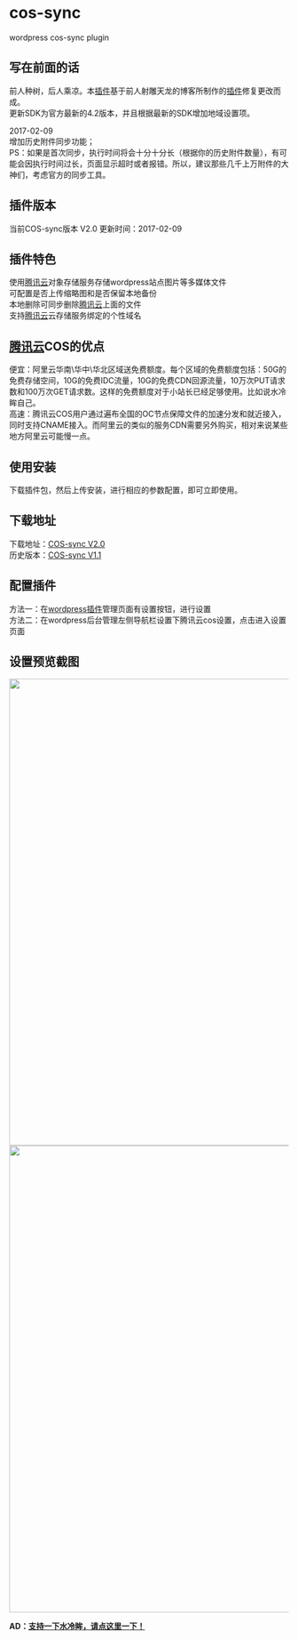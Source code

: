 # cos-sync
wordpress cos-sync plugin

<h2>写在前面的话</h2>
<p>前人种树，后人乘凉。本<a href="https://www.slmwp.com/tag/%e6%8f%92%e4%bb%b6" class="tooltip-trigger" title="查看更多关于 插件 的文章" target="_blank">插件</a>基于前人射雕天龙的博客所制作的<a href="https://www.slmwp.com/tag/%e6%8f%92%e4%bb%b6" class="tooltip-trigger" title="查看更多关于 插件 的文章" target="_blank">插件</a>修复更改而成。<br />
更新SDK为官方最新的4.2版本，并且根据最新的SDK增加地域设置项。</p>
<div id="sc_tips">2017-02-09<br />
增加历史附件同步功能；<br />
PS：如果是首次同步，执行时间将会十分十分长（根据你的历史附件数量），有可能会因执行时间过长，页面显示超时或者报错。所以，建议那些几千上万附件的大神们，考虑官方的同步工具。</div>
<h2>插件版本</h2>
<div id="sc_notice">当前COS-sync版本 V2.0 更新时间：2017-02-09</div>
<h2>插件特色</h2>
<p>使用<a href="https://www.slmwp.com/tag/%e8%85%be%e8%ae%af%e4%ba%91" class="tooltip-trigger" title="查看更多关于 腾讯云 的文章" target="_blank">腾讯云</a>对象存储服务存储wordpress站点图片等多媒体文件<br />
可配置是否上传缩略图和是否保留本地备份<br />
本地删除可同步删除<a href="https://www.slmwp.com/tag/%e8%85%be%e8%ae%af%e4%ba%91" class="tooltip-trigger" title="查看更多关于 腾讯云 的文章" target="_blank">腾讯云</a>上面的文件<br />
支持<a href="https://www.slmwp.com/tag/%e8%85%be%e8%ae%af%e4%ba%91" class="tooltip-trigger" title="查看更多关于 腾讯云 的文章" target="_blank">腾讯云</a>云存储服务绑定的个性域名</p>
<h2><a href="https://www.slmwp.com/tag/%e8%85%be%e8%ae%af%e4%ba%91" class="tooltip-trigger" title="查看更多关于 腾讯云 的文章" target="_blank">腾讯云</a>COS的优点</h2>
<p>便宜：阿里云华南\华中\华北区域送免费额度。每个区域的免费额度包括：50G的免费存储空间，10G的免费IDC流量，10G的免费CDN回源流量，10万次PUT请求数和100万次GET请求数。这样的免费额度对于小站长已经足够使用。比如说水冷眸自己。<br />
高速：腾讯云COS用户通过遍布全国的OC节点保障文件的加速分发和就近接入，同时支持CNAME接入。而阿里云的类似的服务CDN需要另外购买，相对来说某些地方阿里云可能慢一点。</p>
<h2>使用安装</h2>
<p>下载插件包，然后上传安装，进行相应的参数配置，即可立即使用。</p>
<h2>下载地址</h2>
<p>下载地址：<a href="https://cos.slmwp.com/plug/cos-sync/cos-sync-v2.0.zip" class="button button-rounded button-reveal button-large button-red tright" target="_blank" rel="nofollow"><i class="fa fa-cloud-download"></i><span>COS-sync V2.0</span></a><br />
历史版本：<a href="https://cos.slmwp.com/plug/cos-sync/cos-sync-v1.1.zip" class="button button-rounded button-reveal button-large button-red tright" target="_blank" rel="nofollow"><i class="fa fa-cloud-download"></i><span>COS-sync V1.1</span></a></p>
<h2>配置插件</h2>
<p>方法一：在<a href="https://www.slmwp.com/tag/wordpress%e6%8f%92%e4%bb%b6" class="tooltip-trigger" title="查看更多关于 wordpress插件 的文章" target="_blank">wordpress插件</a>管理页面有设置按钮，进行设置<br />
方法二：在wordpress后台管理左侧导航栏设置下腾讯云cos设置，点击进入设置页面</p>
<h2>设置预览截图</h2>
<p><a href="https://img.slmwp.com/2017/02/cos_sync_set.jpg" data-lightbox="example-set"><img data-original="https://img.slmwp.com/2017/02/cos_sync_set.jpg" src="https://cos.slmwp.com/img/loading.gif" alt="" width="920" height="840" class="aligncenter size-full wp-image-377" srcset="https://img.slmwp.com/2017/02/cos_sync_set.jpg 920w, https://img.slmwp.com/2017/02/cos_sync_set-768x701.jpg 768w, https://img.slmwp.com/2017/02/cos_sync_set-830x758.jpg 830w" sizes="(max-width: 920px) 100vw, 920px" /></a><br />
<noscript><img src="https://img.slmwp.com/2017/02/cos_sync_set.jpg" alt="" width="920" height="840" class="aligncenter size-full wp-image-377" srcset="https://img.slmwp.com/2017/02/cos_sync_set.jpg 920w, https://img.slmwp.com/2017/02/cos_sync_set-768x701.jpg 768w, https://img.slmwp.com/2017/02/cos_sync_set-830x758.jpg 830w" sizes="(max-width: 920px) 100vw, 920px" /></a></noscript></p>
            <p class="post-footer"><b>AD：</b><strong><a href="http://www.2345.com/?k59012534" target="_blank">支持一下水冷眸，请点这里一下！</a></strong></p>

